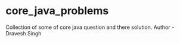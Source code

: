 # core_java_problems
Collection of some  of core java question and there solution.
Author - Dravesh Singh

